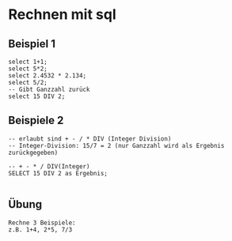 # Rechnen mit sql 

## Beispiel 1

```
select 1+1;
select 5*2;
select 2.4532 * 2.134;
select 5/2; 
-- Gibt Ganzzahl zurück 
select 15 DIV 2;
```

## Beispiele 2

```
-- erlaubt sind + - / * DIV (Integer Division) 
-- Integer-Division: 15/7 = 2 (nur Ganzzahl wird als Ergebnis zurückgegeben)

-- + - * / DIV(Integer)
SELECT 15 DIV 2 as Ergebnis;


```

## Übung 

```
Rechne 3 Beispiele:
z.B. 1+4, 2*5, 7/3 
```
